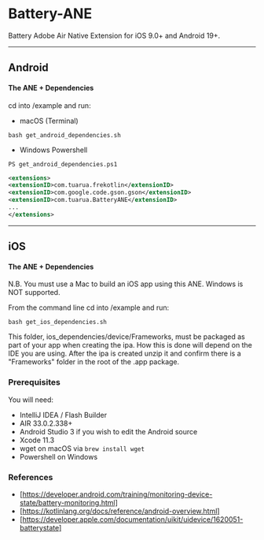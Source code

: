 # Battery-ANE

Battery Adobe Air Native Extension for iOS 9.0+ and Android 19+.    

-------------

## Android

#### The ANE + Dependencies

cd into /example and run:
- macOS (Terminal)
```shell
bash get_android_dependencies.sh
```
- Windows Powershell
```shell
PS get_android_dependencies.ps1
```

```xml
<extensions>
<extensionID>com.tuarua.frekotlin</extensionID>
<extensionID>com.google.code.gson.gson</extensionID>
<extensionID>com.tuarua.BatteryANE</extensionID>
...
</extensions>
```

-------------

## iOS

#### The ANE + Dependencies

N.B. You must use a Mac to build an iOS app using this ANE. Windows is NOT supported.

From the command line cd into /example and run:

```shell
bash get_ios_dependencies.sh
```

This folder, ios_dependencies/device/Frameworks, must be packaged as part of your app when creating the ipa. How this is done will depend on the IDE you are using.
After the ipa is created unzip it and confirm there is a "Frameworks" folder in the root of the .app package.   


### Prerequisites

You will need:

- IntelliJ IDEA / Flash Builder
- AIR 33.0.2.338+
- Android Studio 3 if you wish to edit the Android source
- Xcode 11.3
- wget on macOS via `brew install wget`
- Powershell on Windows

### References
* [https://developer.android.com/training/monitoring-device-state/battery-monitoring.html]
* [https://kotlinlang.org/docs/reference/android-overview.html] 
* [https://developer.apple.com/documentation/uikit/uidevice/1620051-batterystate]
